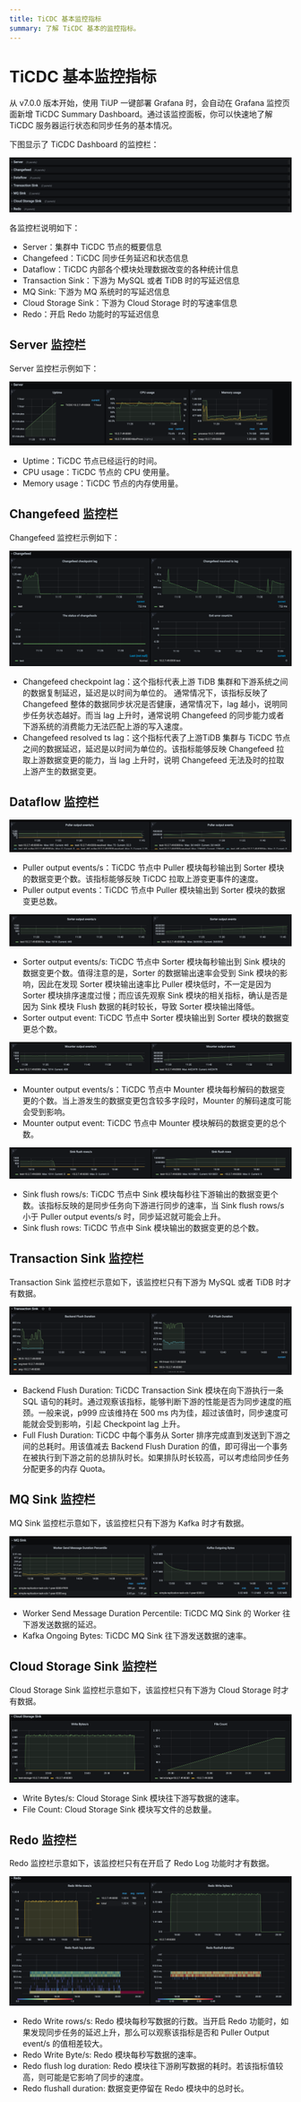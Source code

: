 ```yaml
---
title: TiCDC 基本监控指标
summary: 了解 TiCDC 基本的监控指标。
---
```


# TiCDC 基本监控指标

从 v7.0.0 版本开始，使用 TiUP 一键部署 Grafana 时，会自动在 Grafana 监控页面新增 TiCDC Summary Dashboard。通过该监控面板，你可以快速地了解 TiCDC 服务器运行状态和同步任务的基本情况。

下图显示了 TiCDC Dashboard 的监控栏：

![TiCDC Summary Dashboard - Overview](/media/ticdc/ticdc-summary-monitor.png)

各监控栏说明如下：

- Server：集群中 TiCDC 节点的概要信息
- Changefeed：TiCDC 同步任务延迟和状态信息
- Dataflow：TiCDC 内部各个模块处理数据改变的各种统计信息
- Transaction Sink：下游为 MySQL 或者 TiDB 时的写延迟信息
- MQ Sink: 下游为 MQ 系统时的写延迟信息
- Cloud Storage Sink：下游为 Cloud Storage 时的写速率信息
- Redo：开启 Redo 功能时的写延迟信息

## Server 监控栏 

Server 监控栏示例如下：

![TiCDC Summary Dashboard - Server metrics](/media/ticdc/ticdc-summary-monitor-server.png)

- Uptime：TiCDC 节点已经运行的时间。
- CPU usage：TiCDC 节点的 CPU 使用量。
- Memory usage：TiCDC 节点的内存使用量。

## Changefeed 监控栏

Changefeed 监控栏示例如下：

![TiCDC Summary Dashboard - Changefeed metrics](/media/ticdc/ticdc-summary-monitor-changefeed.png)

- Changefeed checkpoint lag：这个指标代表上游 TiDB 集群和下游系统之间的数据复制延迟，延迟是以时间为单位的。 通常情况下，该指标反映了 Changefeed 整体的数据同步状况是否健康，通常情况下，lag 越小，说明同步任务状态越好。而当 lag 上升时，通常说明 Changefeed 的同步能力或者下游系统的消费能力无法匹配上游的写入速度。
- Changefeed resolved ts lag：这个指标代表了上游TiDB 集群与 TiCDC 节点之间的数据延迟，延迟是以时间为单位的。该指标能够反映 Changefeed 拉取上游数据变更的能力，当 lag 上升时，说明 Changefeed 无法及时的拉取上游产生的数据变更。

## Dataflow 监控栏

![TiCDC Summary Dashboard - Puller metrics](/media/ticdc/ticdc-summary-monitor-dataflow-puller.png)

- Puller output events/s：TiCDC 节点中 Puller 模块每秒输出到 Sorter 模块的数据变更个数。该指标能够反映 TiCDC 拉取上游变更事件的速度。
- Puller output events：TiCDC 节点中 Puller 模块输出到 Sorter 模块的数据变更总数。

![TiCDC Summary Dashboard - Sorter metrics](/media/ticdc/ticdc-summary-monitor-dataflow-sorter.png)

- Sorter output events/s: TiCDC 节点中 Sorter 模块每秒输出到 Sink 模块的数据变更个数。值得注意的是，Sorter 的数据输出速率会受到 Sink 模块的影响，因此在发现 Sorter 模块输出速率比 Puller 模块低时，不一定是因为 Sorter 模块排序速度过慢；而应该先观察 Sink 模块的相关指标，确认是否是因为 Sink 模块 Flush 数据的耗时较长，导致 Sorter 模块输出降低。
- Sorter output event: TiCDC 节点中 Sorter 模块输出到 Sorter 模块的数据变更总个数。

![TiCDC Summary Dashboard - Mounter metrics](/media/ticdc/ticdc-summary-monitor-dataflow-mounter.png)

- Mounter output events/s：TiCDC 节点中 Mounter 模块每秒解码的数据变更的个数。当上游发生的数据变更包含较多字段时，Mounter 的解码速度可能会受到影响。
- Mounter output event: TiCDC 节点中 Mounter 模块解码的数据变更的总个数。

![TiCDC Summary Dashboard - Sink metrics](/media/ticdc/ticdc-summary-monitor-dataflow-sink.png)

- Sink flush rows/s: TiCDC 节点中 Sink 模块每秒往下游输出的数据变更个数。该指标反映的是同步任务向下游进行同步的速率，当 Sink flush rows/s 小于 Puller output events/s 时，同步延迟就可能会上升。
- Sink flush rows: TiCDC 节点中 Sink 模块输出的数据变更的总个数。

## Transaction Sink 监控栏

Transaction Sink 监控栏示意如下，该监控栏只有下游为 MySQL 或者 TiDB 时才有数据。

![TiCDC Summary Dashboard - Transaction Sink metrics](/media/ticdc/ticdc-summary-monitor-transaction-sink.png)

- Backend Flush Duration: TiCDC Transaction Sink 模块在向下游执行一条 SQL 语句的耗时。通过观察该指标，能够判断下游的性能是否为同步速度的瓶颈。一般来说，p999 应该维持在 500 ms 内为佳，超过该值时，同步速度可能就会受到影响，引起 Checkpoint lag 上升。
- Full Flush Duration: TiCDC 中每个事务从 Sorter 排序完成直到发送到下游之间的总耗时。用该值减去 Backend Flush Duration 的值，即可得出一个事务在被执行到下游之前的总排队时长。如果排队时长较高，可以考虑给同步任务分配更多的内存 Quota。

## MQ Sink 监控栏

MQ Sink 监控栏示意如下，该监控栏只有下游为 Kafka 时才有数据。

![TiCDC Summary Dashboard - Transaction Sink metrics](/media/ticdc/ticdc-summary-monitor-mq-sink.png)

- Worker Send Message Duration Percentile: TiCDC MQ Sink 的 Worker 往下游发送数据的延迟。
- Kafka Ongoing Bytes: TiCDC MQ Sink 往下游发送数据的速率。

## Cloud Storage Sink 监控栏

Cloud Storage Sink 监控栏示意如下，该监控栏只有下游为 Cloud Storage 时才有数据。

![TiCDC Summary Dashboard - Transaction Sink metrics](/media/ticdc/ticdc-summary-monitor-cloud-storage.png)

- Write Bytes/s: Cloud Storage Sink 模块往下游写数据的速率。
- File Count: Cloud Storage Sink 模块写文件的总数量。

## Redo 监控栏

Redo 监控栏示意如下，该监控栏只有在开启了 Redo Log 功能时才有数据。

![TiCDC Summary Dashboard - Transaction Sink metrics](/media/ticdc/ticdc-summary-monitor-redo.png)

- Redo Write rows/s: Redo 模块每秒写数据的行数。当开启 Redo 功能时，如果发现同步任务的延迟上升，那么可以观察该指标是否和 Puller Output event/s 的值相差较大。
- Redo Write Byte/s: Redo 模块每秒写数据的速率。
- Redo flush log duration: Redo 模块往下游刷写数据的耗时。若该指标值较高，则可能是它影响了同步的速度。
- Redo flushall duration: 数据变更停留在 Redo 模块中的总时长。
